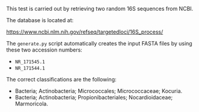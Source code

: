 This test is carried out by retrieving two random 16S sequences from NCBI.

The database is located at:

https://www.ncbi.nlm.nih.gov/refseq/targetedloci/16S_process/

The `generate.py` script automatically creates the input FASTA files by using these two accession numbers:

* `NR_171545.1`
* `NR_171544.1`

The correct classifications are the following:

*  Bacteria; Actinobacteria; Micrococcales; Micrococcaceae; Kocuria.
*  Bacteria; Actinobacteria; Propionibacteriales; Nocardioidaceae; Marmoricola.